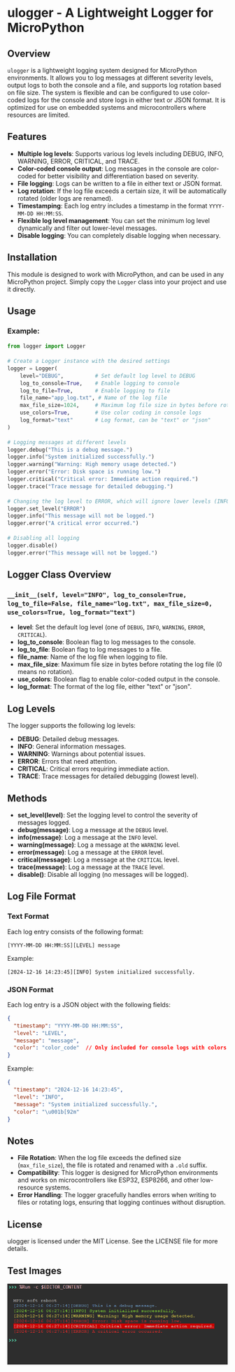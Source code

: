 
# ulogger - A Lightweight Logger for MicroPython

## Overview

`ulogger` is a lightweight logging system designed for MicroPython environments. It allows you to log messages at different severity levels, output logs to both the console and a file, and supports log rotation based on file size. The system is flexible and can be configured to use color-coded logs for the console and store logs in either text or JSON format. It is optimized for use on embedded systems and microcontrollers where resources are limited.

## Features

- **Multiple log levels**: Supports various log levels including DEBUG, INFO, WARNING, ERROR, CRITICAL, and TRACE.
- **Color-coded console output**: Log messages in the console are color-coded for better visibility and differentiation based on severity.
- **File logging**: Logs can be written to a file in either text or JSON format.
- **Log rotation**: If the log file exceeds a certain size, it will be automatically rotated (older logs are renamed).
- **Timestamping**: Each log entry includes a timestamp in the format `YYYY-MM-DD HH:MM:SS`.
- **Flexible log level management**: You can set the minimum log level dynamically and filter out lower-level messages.
- **Disable logging**: You can completely disable logging when necessary.

## Installation

This module is designed to work with MicroPython, and can be used in any MicroPython project. Simply copy the `Logger` class into your project and use it directly.

## Usage

### Example:

```python
from logger import Logger

# Create a Logger instance with the desired settings
logger = Logger(
    level="DEBUG",          # Set default log level to DEBUG
    log_to_console=True,    # Enable logging to console
    log_to_file=True,       # Enable logging to file
    file_name="app_log.txt", # Name of the log file
    max_file_size=1024,     # Maximum log file size in bytes before rotation
    use_colors=True,        # Use color coding in console logs
    log_format="text"       # Log format, can be "text" or "json"
)

# Logging messages at different levels
logger.debug("This is a debug message.")
logger.info("System initialized successfully.")
logger.warning("Warning: High memory usage detected.")
logger.error("Error: Disk space is running low.")
logger.critical("Critical error: Immediate action required.")
logger.trace("Trace message for detailed debugging.")

# Changing the log level to ERROR, which will ignore lower levels (INFO, DEBUG)
logger.set_level("ERROR")
logger.info("This message will not be logged.")
logger.error("A critical error occurred.")

# Disabling all logging
logger.disable()
logger.error("This message will not be logged.")
```

## Logger Class Overview

### `__init__(self, level="INFO", log_to_console=True, log_to_file=False, file_name="log.txt", max_file_size=0, use_colors=True, log_format="text")`

- **level**: Set the default log level (one of `DEBUG`, `INFO`, `WARNING`, `ERROR`, `CRITICAL`).
- **log_to_console**: Boolean flag to log messages to the console.
- **log_to_file**: Boolean flag to log messages to a file.
- **file_name**: Name of the log file when logging to file.
- **max_file_size**: Maximum file size in bytes before rotating the log file (0 means no rotation).
- **use_colors**: Boolean flag to enable color-coded output in the console.
- **log_format**: The format of the log file, either "text" or "json".

## Log Levels

The logger supports the following log levels:

- **DEBUG**: Detailed debug messages.
- **INFO**: General information messages.
- **WARNING**: Warnings about potential issues.
- **ERROR**: Errors that need attention.
- **CRITICAL**: Critical errors requiring immediate action.
- **TRACE**: Trace messages for detailed debugging (lowest level).

## Methods

- **set_level(level)**: Set the logging level to control the severity of messages logged.
- **debug(message)**: Log a message at the `DEBUG` level.
- **info(message)**: Log a message at the `INFO` level.
- **warning(message)**: Log a message at the `WARNING` level.
- **error(message)**: Log a message at the `ERROR` level.
- **critical(message)**: Log a message at the `CRITICAL` level.
- **trace(message)**: Log a message at the `TRACE` level.
- **disable()**: Disable all logging (no messages will be logged).

## Log File Format

### Text Format
Each log entry consists of the following format:
```
[YYYY-MM-DD HH:MM:SS][LEVEL] message
```

Example:
```
[2024-12-16 14:23:45][INFO] System initialized successfully.
```

### JSON Format
Each log entry is a JSON object with the following fields:
```json
{
  "timestamp": "YYYY-MM-DD HH:MM:SS",
  "level": "LEVEL",
  "message": "message",
  "color": "color_code"  // Only included for console logs with colors enabled
}
```

Example:
```json
{
  "timestamp": "2024-12-16 14:23:45",
  "level": "INFO",
  "message": "System initialized successfully.",
  "color": "\u001b[92m"
}
```

## Notes

- **File Rotation**: When the log file exceeds the defined size (`max_file_size`), the file is rotated and renamed with a `.old` suffix.
- **Compatibility**: This logger is designed for MicroPython environments and works on microcontrollers like ESP32, ESP8266, and other low-resource systems.
- **Error Handling**: The logger gracefully handles errors when writing to files or rotating logs, ensuring that logging continues without disruption.

## License

ulogger is licensed under the MIT License. See the LICENSE file for more details.

## Test Images


![Logger in Test-file](./tests/test.png)